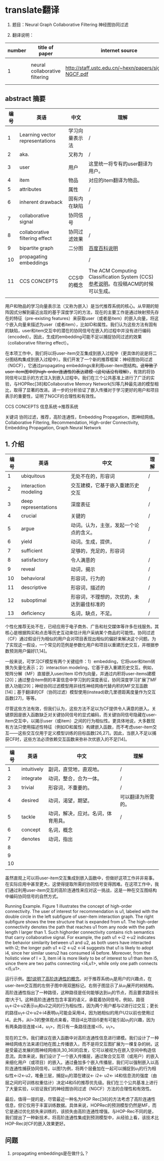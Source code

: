 # translate翻译

1. 题目：Neural Graph Collaborative Filtering
神经图协同过滤

2. 翻译说明：

|number|title of paper|internet source|local source|correlative field|illustration|
|---|---|---|---|---|---|
|1|neural collaborative filtering|<http://staff.ustc.edu.cn/~hexn/papers/sigir19-NGCF.pdf>|/|recommonder system|English translate into chinese|

## abstract 摘要

|编号|英语|中文|理解|
|---|---|---|---|
|1|Learning vector representations|学习向量表示法|/|
|2|aka.|又称为|/|
|3|user|用户|这里统一将专有的user翻译为用户。|
|4|item|物品|对应的item翻译为物品。|
|5|attributes|属性|/|
|6|inherent drawback|固有内在缺陷|/|
|7|collaborative signal|协同信号|/|
|8|collaborative filtering effect|协同过滤效果|/|
|9|bipartite graph|二分图|[百度百科说明](https://baike.baidu.com/item/%E4%BA%8C%E5%88%86%E5%9B%BE/9089095)|
|10|propagating embeddings||/|
|11|CCS CONCEPTS|CCS中的概念|The ACM Computing Classification System (CCS)[参考说明](https://blog.csdn.net/qq_40994260/article/details/103741053)。在投稿ACM的时候可以生成。|
|||||

用户和物品的学习向量表示法（又称为嵌入）是当代推荐系统的核心。从早期的矩阵因式分解到最近出现的基于深度学习的方法，现在的主要工作是通过映射预先存在的特征（pre-existing features）来获取user（或者是item）的嵌入向量，将这个嵌入向量来描述为user（或者item），比如ID和属性。我们认为这些方法有固有的缺陷，user和item交互中的潜在的协同信号在嵌入的过程中并没有进行编码（encoded）。因此，生成的embedding可能不足以捕捉协同过滤的效果（collaborative filtering effect）。

在本项工作中，我们将以将user-item交互集成到嵌入过程中（更具体的说是将二分图结构集成到嵌入过程中）。我们开发了一个新的推荐框架：神经图协同过滤（NGCF），它通过propagating embeddings来利用user-item图结构。~~这导致了user-item图中的high-order连通性的表达建模（这句话没有理解）~~，有效的将协同信号以显示的方式注入到嵌入过程中。我们在三个公共基准上进行了广泛的实验，与HOPRec[38]和Collaborative Memory Network[5]等几种最先进的模型相比，取得了显著的改进。进一步的分析验证了嵌入传播对于学习更好的用户和项目表示的重要性，证明了NGCF的合理性和有效性。

CCS CONCEPTS
信息系统->推荐系统

关键词
协同过滤，推荐，高阶连通性，Embedding Propagation，图神经网络。
Collaborative Filtering, Recommendation, High-order Connectivity, Embedding Propagation, Graph Neural Network

## 1. 介绍

|编号|英语|中文|理解|
|---|---|---|---|
|1|ubiquitous|无处不在的，形容词|/|
|2|interaction modeling|交互建模，它基于嵌入重建历史交互|/|
|3|deep representations|深度表征|/|
|4|crucial|关键的|/|
|5|argue|动词。认为，主张，发起一个论点的含义。|/|
|6|yield|动词。生成，提供，|/|
|7|sufficient|足够的，充足的，形容词||
|8|satisfactory|令人满意的|/|
|9|reveal|动词，揭示|/|
|10|behavioral|形容词，行为的|/|
|11|descriptive|形容词，描述的|/|
|12|suboptimal|形容词，不理想的，次优的，未达到最佳标准的|/|
|13|deficiency|名词，缺点，不足。|/|

个性化推荐无处不在，已经应用于电子商务、广告和社交媒体等许多在线服务。其核心是根据购买和点击等历史互动来估计用户采纳某个商品的可能性。协同过滤（CF）通过假设行为相似的用户会对项目表现出相似的偏好来解决这个问题。为了实现这一假设，一个常见的范例是参数化用户和项目以重建历史交互，并根据参数预测用户偏好[1,14]。

一般来说，可学习CF模型有两个关键组件：1）embedding，它将user和item转换为矢量化表示；2）interaction modeling，它基于嵌入重建历史交互。例如，矩阵分解（MF）直接嵌入user/item ID作为向量，并通过内积将user-items建模[20]；通过整合item侧的丰富信息中学习到的深度表征，协同深度学习扩展了MF嵌入功能[29]；神经协同过滤模型用非线性神经网络代替内积的MF交互函数[14]；基于翻译的CF（协同过滤）模型使用(instead)欧几里德距离度量作为交互函数[27]，等等。

尽管这些方法有效，但我们认为，这些方法不足以为CF提供令人满意的嵌入。关键原因是嵌入函数缺乏对关键协同信号的显式编码，而关键协同信号隐藏在user-item交互中，以揭示user（或item）之间的行为相似性。更具体地说，大多数现有方法只使用描述性特征（例如ID和属性）构建嵌入函数，而不考虑user-item交互——这些交互仅用于定义模型训练的目标函数[26,27]。因此，当嵌入不足以捕获CF时，这些方法必须依赖交互函数来弥补次优嵌入的不足[14]。

|编号|英语|中文|理解|
|---|---|---|---|
|1|intuitively|副词，直觉地，直观地。|/|
|2|integrate|动词，整合，合为一体。|/|
|3|trivial|形容词，不重要的。|/|
|4|desired|动词，渴望，期望。|可以翻译为所需的。|
|5|tackle|动词，解决，应对。名词，体育用具。|/|
|6|concept|名词，概念||
|7|denotes|动词，指出||
|8||||
|9||||
|10||||
|||||

虽然直观上可以将user-item交互集成到嵌入函数中，但做好这项工作并非易事。在实际应用中甚至更大，这使得提取所需的协同信号变得困难。在这项工作中，我们通过利用user-item交互的高阶连通性来应对这一挑战，这是一种在交互图结构中编码协同信号的自然方式。

Running Example. Figure 1 illustrates the concept of high-order connectivity. The user of interest for recommendation is u1, labeled with the double circle in the left subfigure of user-item interaction graph. The right subfigure shows the tree structure that is expanded from u1. The high-order connectivity denotes the path that reaches u1 from any node with the path length l larger than 1. Such highorder connectivity contains rich semantics that carry collaborative signal. For example, the path u1 ←i2 ←u2 indicates the behavior similarity between u1 and u2, as both users have interacted with i2; the longer path u1 ←i2 ←u2 ←i4 suggests that u1 is likely to adopt i4, since her similar useru2 has consumed i4 before. Moreover, from the holistic view of l = 3, item i4 is more likely to be of interest to u1 than item i5, since there are two paths connecting <i4,u1>, while only one path connects <i5,u1>.

运行示例。[图1说明了高阶连通性的概念](../pictures/NeuralGraphCollaborativeFiltering_Figure1.png "user-item交互图和高阶连通性图。节点$u_1$表示提供推荐的目标用户。")。对于推荐系统$u_1$是用户的兴趣点，在user-item交互图的左侧子图中用双圈标记。右侧子图显示了从$u_1$展开的树结构。高阶连通性指出了一种路径，这种路径是任何能够达到$u_1$的节点，而且要求路径长度l大于1。这种高阶连通性包含丰富的语义，承载着协同信号。例如，路径$u_1$←i2←u2表示$u_1$和u2之间的行为相似性，因为两个用户都与i2进行过交互；更长的路径$u_1$←i2←u2←i4表明$u_1$可能会采用i4，因为她相似的用户U2以前也使用过i4。此外，从l=3的整体观点来看，项目i4比项目i5更有可能引起$u_1$的兴趣，因为有两条路径连接<i4，$u_1$>，而只有一条路径连接<i5，$u_1$>。

现在的工作。我们建议在嵌入函数中对高阶连通性信息进行建模。我们设计了一种神经网络方法来递归地在图上传播嵌入，而不是将交互图扩展为一棵复杂的树。这是受最近发展的图神经网络[8,30,36]的启发，它可以被视为在嵌入空间中构造信息流。具体来说，我们设计了一个嵌入传播层，通过聚合交互项（或用户）的嵌入来细化用户（或项目）的嵌入。通过叠加多个嵌入传播层，我们可以强制嵌入以高阶连通性捕获协同信号。以图1为例，将两个层叠加在一起可以捕捉到$u_1$的行为相似性←i2←u2，堆叠三层，捕捉$u_1$的潜在建议← i2← u2← i4和信息流的强度（由层之间的可训练权重估计）决定i4和i5的推荐优先级。我们在三个公共基准上进行了大量实验，以验证我们的神经图协同过滤（NGCF）方法的合理性和有效性。

最后，值得一提的是，尽管最近一种名为HOP Rec[38]的方法考虑了高阶连通性信息，但它仅用于丰富训练数据。具体来说，HOPRec的预测模型仍然是MF，而它是通过优化损失来训练的，该损失由高阶连通性增强。与HOP-Rec不同的是，我们提出了一种新技术，将高阶连通性集成到预测模型中，从经验上看，该技术比HOP-Rec对CF的嵌入效果更好。

## 问题

1. propagating embeddings是在做什么？

